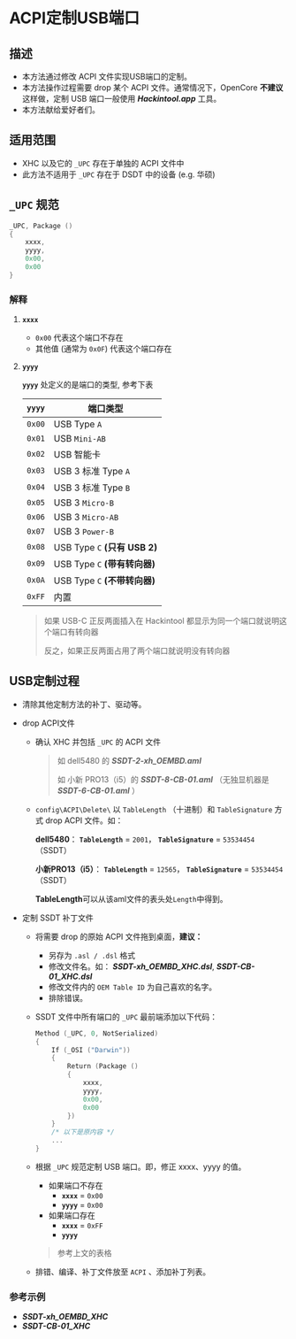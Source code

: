 # ACPI定制USB端口

## 描述

- 本方法通过修改 ACPI 文件实现USB端口的定制。
- 本方法操作过程需要 drop 某个 ACPI 文件。通常情况下，OpenCore **不建议** 这样做，定制 USB 端口一般使用 ***Hackintool.app*** 工具。
- 本方法献给爱好者们。

## 适用范围

- XHC 以及它的 `_UPC` 存在于单独的 ACPI 文件中
- 此方法不适用于 `_UPC` 存在于 DSDT 中的设备 (e.g. 华硕)

## `_UPC` 规范

```Swift
_UPC, Package ()
{
    xxxx,
    yyyy,
    0x00,
    0x00
}
```

### 解释

1. **`xxxx`**
   - `0x00` 代表这个端口不存在
   - 其他值 (通常为 `0x0F`) 代表这个端口存在

2. **`yyyy`**

   **`yyyy`** 处定义的是端口的类型, 参考下表

   | **`yyyy`** | 端口类型                      |
   | :------: | ----------------------------- |
   |  `0x00`  | USB Type `A`                  |
   |  `0x01`  | USB `Mini-AB`                 |
   |  `0x02`  | USB 智能卡                    |
   |  `0x03`  | USB 3 标准 Type `A`           |
   |  `0x04`  | USB 3 标准 Type `B`           |
   |  `0x05`  | USB 3 `Micro-B`               |
   |  `0x06`  | USB 3 `Micro-AB`              |
   |  `0x07`  | USB 3 `Power-B`               |
   |  `0x08`  | USB Type `C` **(只有 USB 2)** |
   |  `0x09`  | USB Type `C` **(带有转向器)** |
   |  `0x0A`  | USB Type `C` **(不带转向器)** |
   |  `0xFF`  | 内置 |

   > 如果 USB-C 正反两面插入在 Hackintool 都显示为同一个端口就说明这个端口有转向器
   >
   > 反之，如果正反两面占用了两个端口就说明没有转向器

## USB定制过程

- 清除其他定制方法的补丁、驱动等。

- drop ACPI文件

  - 确认 XHC 并包括 `_UPC` 的 ACPI 文件
    > 如 dell5480 的 ***SSDT-2-xh_OEMBD.aml***
    >
    > 如 小新 PRO13（i5）的 ***SSDT-8-CB-01.aml*** （无独显机器是 ***SSDT-6-CB-01.aml*** ）

  - `config\ACPI\Delete\` 以 `TableLength` （十进制）和 `TableSignature` 方式 drop ACPI 文件。如：

    **dell5480**： **`TableLength`** = `2001`， **`TableSignature`** = `53534454`（SSDT）

    **小新PRO13（i5）**： **`TableLength`** = `12565`， **`TableSignature`** = `53534454`（SSDT）
    
    **TableLength**可以从该aml文件的表头处`Length`中得到。

- 定制 SSDT 补丁文件

  - 将需要 drop 的原始 ACPI 文件拖到桌面，**建议：**

    - 另存为 `.asl / .dsl` 格式
    - 修改文件名。如： ***SSDT-xh_OEMBD_XHC.dsl***, ***SSDT-CB-01_XHC.dsl***
    - 修改文件内的 `OEM Table ID` 为自己喜欢的名字。
    - 排除错误。

  - SSDT 文件中所有端口的 `_UPC` 最前端添加以下代码：

    ```Swift
    Method (_UPC, 0, NotSerialized)
    {
        If (_OSI ("Darwin"))
        {
            Return (Package ()
            {
                xxxx,
                yyyy,
                0x00,
                0x00
            })
        }
        /* 以下是原内容 */
        ...
    }
    ```

  - 根据 `_UPC` 规范定制 USB 端口。即，修正 xxxx、yyyy 的值。

    - 如果端口不存在
      - **`xxxx`** = `0x00`
      - **`yyyy`** = `0x00`
    - 如果端口存在
      - **`xxxx`** = `0xFF`
      - **`yyyy`**

    > 参考上文的表格
  
  - 排错、编译、补丁文件放至 `ACPI` 、添加补丁列表。

### 参考示例

- ***SSDT-xh_OEMBD_XHC***
- ***SSDT-CB-01_XHC***
